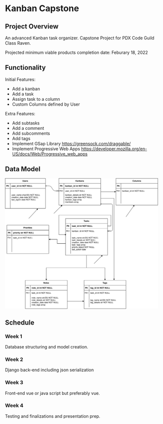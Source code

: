 # Kanban Capstone

## Project Overview

An advanced Kanban task organizer. Capstone Project for PDX Code Guild Class Raven.

Projected minimum viable products completion date: Feburary 18, 2022

## Functionality

Initial Features:

- Add a kanban
- Add a task
- Assign task to a column
- Custom Columns defined by User

Extra Features:

- Add subtasks
- Add a comment
- Add subcomments
- Add tags
- Implement GSap Library <https://greensock.com/draggable/>
- Implement Progressive Web Apps <https://developer.mozilla.org/en-US/docs/Web/Progressive_web_apps>

## Data Model

![Data Model](images/Kanban%20Captstone%20Diagram.drawio.svg)

## Schedule

### Week 1

Database structuring and model creation.

### Week 2

Django back-end including json serialization

### Week 3

Front-end vue or java script but preferably vue.

### Week 4

Testing and finalizations and presentation prep.
